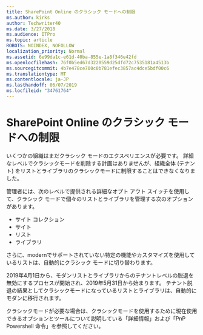 ```yaml
---
title: SharePoint Online のクラシック モードへの制限
ms.author: kirks
author: Techwriter40
ms.date: 3/27/2018
ms.audience: ITPro
ms.topic: article
ROBOTS: NOINDEX, NOFOLLOW
localization_priority: Normal
ms.assetid: 6e99da1c-e61d-40ba-855e-1a8f346e42fd
ms.openlocfilehash: 76f0b5ed67d3220559d25dfd72c7535181a4513b
ms.sourcegitcommit: 4b7e478ce700c0b781efec3857ac4dce5bdf00c6
ms.translationtype: MT
ms.contentlocale: ja-JP
ms.lasthandoff: 06/07/2019
ms.locfileid: "34761764"
---
```

# <a name="restrict-sharepoint-online-to-classic-mode"></a>SharePoint Online のクラシック モードへの制限

いくつかの組織はまだクラシック モードのエクスペリエンスが必要です。 詳細なレベルでクラシックモードを削除する計画はありませんが、組織全体 (テナント) をリストとライブラリのクラシックモードに制限することはできなくなりました。

管理者には、次のレベルで提供される詳細なオプト アウト スイッチを使用して、クラシック モードで個々のリストとライブラリを管理する次のオプションがあります。

- サイト コレクション
- サイト
- リスト
- ライブラリ

さらに、modernでサポートされていない特定の機能やカスタマイズを使用しているリストは、自動的にクラシック モードに切り替わります。

2019年4月1日から、モダンリストとライブラリからのテナントレベルの脱退を無効にするプロセスが開始され、2019年5月31日から始まります。  テナント脱退の結果としてクラシックモードになっているリストとライブラリは、自動的にモダンに移行されます。

クラシックモードが必要な場合は、クラシック[](https://techcommunity.microsoft.com/t5/Microsoft-SharePoint-Blog/Delivering-SharePoint-modern-experiences/ba-p/315023)モードを使用するため[](https://docs.microsoft.com/sharepoint/dev/transform/modernize-userinterface-lists-and-libraries-optout)に現在使用できるオプションとツールについて説明している「詳細情報」および「PnP Powershell 命令」を参照してください。

